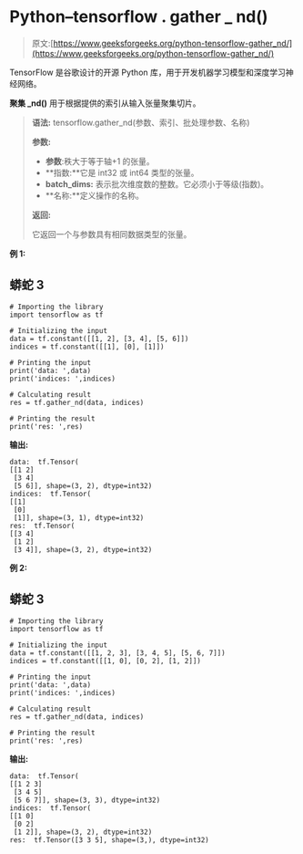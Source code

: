 # Python–tensorflow . gather _ nd()

> 原文:[https://www.geeksforgeeks.org/python-tensorflow-gather_nd/](https://www.geeksforgeeks.org/python-tensorflow-gather_nd/)

TensorFlow 是谷歌设计的开源 Python 库，用于开发机器学习模型和深度学习神经网络。

**聚集 _nd()** 用于根据提供的索引从输入张量聚集切片。

> **语法:** tensorflow.gather_nd(参数、索引、批处理参数、名称)
> 
> **参数:**
> 
> *   **参数**:秩大于等于轴+1 的张量。
> *   **指数:**它是 int32 或 int64 类型的张量。
> *   **batch_dims:** 表示批次维度数的整数。它必须小于等级(指数)。
> *   **名称:**定义操作的名称。
> 
> **返回:**
> 
> 它返回一个与参数具有相同数据类型的张量。

**例 1:**

## 蟒蛇 3

```
# Importing the library
import tensorflow as tf

# Initializing the input
data = tf.constant([[1, 2], [3, 4], [5, 6]])
indices = tf.constant([[1], [0], [1]])

# Printing the input
print('data: ',data)
print('indices: ',indices)

# Calculating result
res = tf.gather_nd(data, indices)

# Printing the result
print('res: ',res)
```

**输出:**

```
data:  tf.Tensor(
[[1 2]
 [3 4]
 [5 6]], shape=(3, 2), dtype=int32)
indices:  tf.Tensor(
[[1]
 [0]
 [1]], shape=(3, 1), dtype=int32)
res:  tf.Tensor(
[[3 4]
 [1 2]
 [3 4]], shape=(3, 2), dtype=int32)

```

**例 2:**

## 蟒蛇 3

```
# Importing the library
import tensorflow as tf

# Initializing the input
data = tf.constant([[1, 2, 3], [3, 4, 5], [5, 6, 7]])
indices = tf.constant([[1, 0], [0, 2], [1, 2]])

# Printing the input
print('data: ',data)
print('indices: ',indices)

# Calculating result
res = tf.gather_nd(data, indices)

# Printing the result
print('res: ',res)
```

**输出:**

```
data:  tf.Tensor(
[[1 2 3]
 [3 4 5]
 [5 6 7]], shape=(3, 3), dtype=int32)
indices:  tf.Tensor(
[[1 0]
 [0 2]
 [1 2]], shape=(3, 2), dtype=int32)
res:  tf.Tensor([3 3 5], shape=(3,), dtype=int32)

```